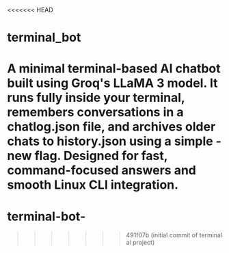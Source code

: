 <<<<<<< HEAD
# terminal_bot
A minimal terminal-based AI chatbot built using Groq's LLaMA 3 model. It runs fully inside your terminal, remembers conversations in a chatlog.json file, and archives older chats to history.json using a simple -new flag. Designed for fast, command-focused answers and smooth Linux CLI integration. 
=======
# terminal-bot-
>>>>>>> 491f07b (initial commit of terminal ai project)
